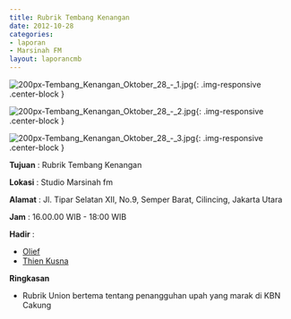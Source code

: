 ```yaml
---
title: Rubrik Tembang Kenangan
date: 2012-10-28
categories:
- laporan
- Marsinah FM
layout: laporancmb
---
```



![200px-Tembang_Kenangan_Oktober_28_-_1.jpg](/uploads/200px-Tembang_Kenangan_Oktober_28_-_1.jpg){: .img-responsive .center-block }

![200px-Tembang_Kenangan_Oktober_28_-_2.jpg](/uploads/200px-Tembang_Kenangan_Oktober_28_-_2.jpg){: .img-responsive .center-block }

![200px-Tembang_Kenangan_Oktober_28_-_3.jpg](/uploads/200px-Tembang_Kenangan_Oktober_28_-_3.jpg){: .img-responsive .center-block }


**Tujuan** : Rubrik Tembang Kenangan 

**Lokasi** : Studio Marsinah fm 

**Alamat** : Jl. Tipar Selatan XII, No.9, Semper Barat, Cilincing, Jakarta Utara 

**Jam** : 16.00.00 WIB - 18:00 WIB 

**Hadir** :
* [Olief](http://wiki.ciptamedia.org/wiki/Olief)
* [Thien Kusna](http://wiki.ciptamedia.org/wiki/Thien_Kusna)

**Ringkasan**  
* Rubrik Union bertema tentang penangguhan upah yang marak di KBN Cakung
